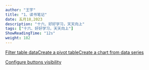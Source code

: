 ```yaml
---
author: "王宇"
title: "1、读书笔记"
date: 五月18,2023
description: "十六、好好学习，天天向上"
tags: ["十六、好好学习，天天向上"]
ShowReadingTime: "12s"
weight: 182
---
```

[Filter table data](#)[Create a pivot table](#)[Create a chart from data series](#)

[Configure buttons visibility](/users/tfac-settings.action)
